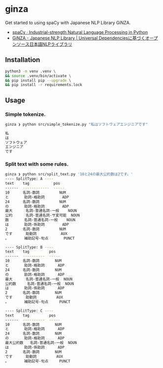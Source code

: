 ginza
===

Get started to using spaCy with Japanese NLP Library GiNZA.

- [spaCy · Industrial-strength Natural Language Processing in Python](https://spacy.io/)
- [GiNZA - Japanese NLP Library | Universal Dependenciesに基づくオープンソース日本語NLPライブラリ](https://megagonlabs.github.io/ginza/)

## Installation

```bash
python3 -m venv .venv \
&& source .venv/bin/activate \
&& pip install pip --upgrade \
&& pip install -r requirements.lock
```

## Usage

### Simple tokenize.

```bash
ginza ❯ python src/simple_tokenize.py "私はソフトウェアエンジニアです"

私
は
ソフトウェア
エンジニア
です
```

### Split text with some rules.

```bash
ginza ❯ python src/split_text.py '10と24の最大公約数は2です。'
---- SplitType: A ----
text    tag           pos
------  ------------  -----
10      名詞-数詞         NUM
と       助詞-格助詞        ADP
24      名詞-数詞         NUM
の       助詞-格助詞        ADP
最大      名詞-普通名詞-一般    NOUN
公約      名詞-普通名詞-サ変可能  NOUN
数       名詞-普通名詞-一般    NOUN
は       助詞-係助詞        ADP
2       名詞-数詞         NUM
です      助動詞           AUX
。       補助記号-句点       PUNCT

---- SplitType: B ----
text    tag         pos
------  ----------  -----
10      名詞-数詞       NUM
と       助詞-格助詞      ADP
24      名詞-数詞       NUM
の       助詞-格助詞      ADP
最大      名詞-普通名詞-一般  NOUN
公約数     名詞-普通名詞-一般  NOUN
は       助詞-係助詞      ADP
2       名詞-数詞       NUM
です      助動詞         AUX
。       補助記号-句点     PUNCT

---- SplitType: C ----
text    tag         pos
------  ----------  -----
10      名詞-数詞       NUM
と       助詞-格助詞      ADP
24      名詞-数詞       NUM
の       助詞-格助詞      ADP
最大公約数   名詞-普通名詞-一般  NOUN
は       助詞-係助詞      ADP
2       名詞-数詞       NUM
です      助動詞         AUX
。       補助記号-句点     PUNCT
```